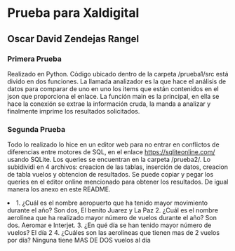 # Prueba para Xaldigital
## Oscar David Zendejas Rangel

### Primera Prueba
Realizado en Python. Código ubicado dentro de la carpeta /prueba1/src está divido en dos funciones.
La llamada analizador es la que hace el análisis de datos para comparar de uno en uno los items que están contenidos en el json que proporciona el enlace.
La función main es la principal, en ella se hace la conexión se extrae la información cruda, la manda a analizar y finalmente imprime los resultados solicitados.
### Segunda Prueba
Todo lo realizado lo hice en un editor web para no entrar en conflictos de diferencias entre motores de SQL, en el enlace https://sqliteonline.com/ usando SQLite.
Los queries se encuentran en la carpeta /prueba2/. Lo subidividi en 4 archivos: creacion de las tablas, inserción de datos, creacion de tabla vuelos y obtencion de resultados.
Se puede copiar y pegar los queries en el editor online mencionado para obtener los resultados. De igual manera los anexo en este README.
<li>
    1. ¿Cuál es el nombre aeropuerto que ha tenido mayor movimiento durante el año? Son dos, El benito Juarez y La Paz
    2. ¿Cuál es el nombre aerolínea que ha realizado mayor número de vuelos durante el año? Son dos. Aeromar e Interjet.
    3. ¿En qué día se han tenido mayor número de vuelos? El día 2
    4. ¿Cuáles son las aerolíneas que tienen mas de 2 vuelos por día? Ninguna tiene MAS DE DOS vuelos al día
</li>